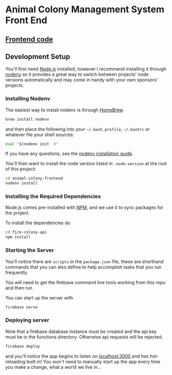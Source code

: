 # Animal Colony Management System Front End

## [Frontend code](https://github.com/dielhennr/colony-frontend)

## Development Setup
You'll first need [Node.js](https://nodejs.org/) installed, however I recommend
installing it through [nodenv](https://github.com/nodenv/nodenv) as it provides
a great way to switch between projects' node versions automatically and may
come in handy with your own sponsors' projects.

### Installing Nodenv
The easiest way to install nodenv is through [HomeBrew](https://brew.sh/).
```bash
brew install nodenv
```

and then place the following into your `~/.bash_profile`, `~/.bashrc` or
whatever file your shell sources:
```bash
eval "$(nodenv init -)"
```

If you have any questions, see the [nodenv installation guide](https://github.com/nodenv/nodenv).

You'll then want to install the node version listed in `.node-version` at the
root of this project:
```bash
cd animal-colony-frontend
nodenv install
```

### Installing the Required Dependencies
Node.js comes pre-installed with [NPM](https://www.npmjs.com), and we
use it to sync packages for the project.

To install the dependencies do
```bash
cd fire-colony-api
npm install
```

### Starting the Server
You'll notice there are `scripts` in the `package.json` file, these
are shorthand commands that you can also define to help accomplish
tasks that you run frequently. 

You will need to get the firebase command line tools working from this repo and then run

You can start up the server with
```bash
firebase serve
```

### Deploying server
Note that a firebase database instance must be created and the api key must be in the functions directory.
Otherwise api requests will be rejected.

```bash
firebase deploy
```

and you'll notice the app begins to listen on [localhost:3000](http://localhost:3000)
and has hot-reloading built in!  You won't need to manually start up the app
every time you make a change, what a world we live in...
